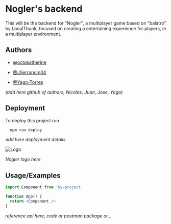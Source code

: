 
# Nogler's backend

This will be the backend for "Nogler", a multiplayer game based on "balatro" by LocalThunk, focused on creating a entertaining experience for players, in a multiplayer environment.




## Authors

- [@octokatherine](https://www.github.com/octokatherine)

- [@JSerranom04](https://github.com/JSerranom04)

- [@Yago-Torres](https://github.com/Yago-Torres)

_(add here github of authors, Nicolas, Juan, Jose, Yago)_


## Deployment

To deploy this project run

```bash
  npm run deploy
```
_add here deployment details_

![Logo](https://dev-to-uploads.s3.amazonaws.com/uploads/articles/th5xamgrr6se0x5ro4g6.png)

_Nogler logo here_

## Usage/Examples

```javascript
import Component from 'my-project'

function App() {
  return <Component />
}
```

_reference api here, code or postman package or..._
